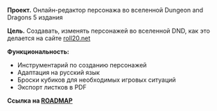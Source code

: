 **Проект.** Онлайн-редактор персонажа во вселенной Dungeon and Dragons 5 издания

**Цель.** Создавать, изменять персонажей во вселенной DND, как это делается на сайте [roll20.net](https://roll20.net)

**Функциональность:**
* Инструментарий по созданию персонажей
* Адаптация на русский язык
* Броски кубиков для необходимых игровых ситуаций
* Экспорт листков в PDF

**Ссылка на [ROADMAP](https://github.com/users/itacademy-edms-team/projects/1/views/4)**